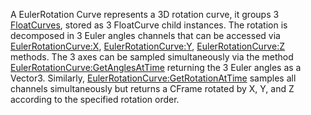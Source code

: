 A EulerRotation Curve represents a 3D rotation curve, it groups 3 [FloatCurves](https://developer.roblox.com/en-us/api-reference/class/FloatCurve), stored as 3 FloatCurve child instances. The rotation is decomposed in 3 Euler angles channels that can be accessed via [EulerRotationCurve:X](https://developer.roblox.com/en-us/api-reference/function/EulerRotationCurve/X), [EulerRotationCurve:Y](https://developer.roblox.com/en-us/api-reference/function/EulerRotationCurve/Y), [EulerRotationCurve:Z](https://developer.roblox.com/en-us/api-reference/function/EulerRotationCurve/Z) methods. The 3 axes can be sampled simultaneously via the method [EulerRotationCurve:GetAnglesAtTime](https://developer.roblox.com/en-us/api-reference/function/EulerRotationCurve/GetAnglesAtTime) returning the 3 Euler angles as a Vector3. Similarly, [EulerRotationCurve:GetRotationAtTime](https://developer.roblox.com/en-us/api-reference/function/EulerRotationCurve/GetRotationAtTime) samples all channels simultaneously but returns a CFrame rotated by X, Y, and Z according to the specified rotation order.